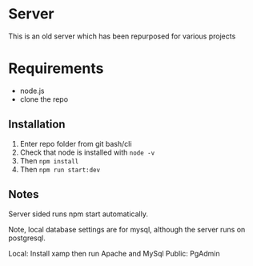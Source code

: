 # Server
This is an old server which has been repurposed for various projects

# Requirements
- node.js
- clone the repo

## Installation 
1. Enter repo folder from git bash/cli
2. Check that node is installed with 
```node -v```
3. Then
``` npm install ```
4. Then
``` npm run start:dev ```

## Notes
Server sided runs npm start automatically.

Note, local database settings are for mysql, although the server runs on postgresql.

Local: Install xamp then run Apache and MySql
Public: PgAdmin
